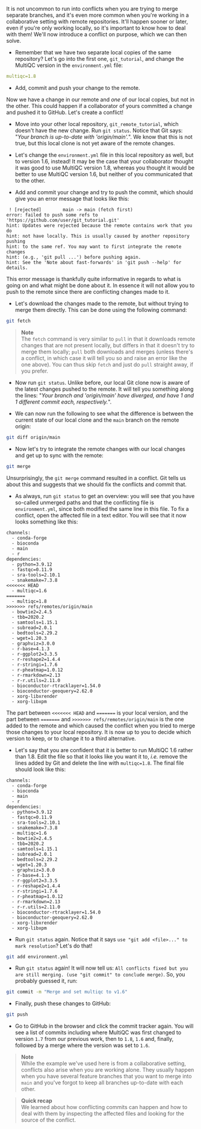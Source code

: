 It is not uncommon to run into conflicts when you are trying to merge separate
branches, and it's even more common when you're working in a collaborative
setting with remote repositories. It'll happen sooner or later, even if you're
only working locally, so it's important to know how to deal with them! We'll
now introduce a conflict on purpose, which we can then solve.

* Remember that we have two separate local copies of the same repository? Let's
  go into the first one, `git_tutorial`, and change the MultiQC version in the
  `environment.yml` file:

```yaml
multiqc=1.8
```

* Add, commit and push your change to the remote.

Now we have a change in our remote and *one* of our local copies, but not in the
other. This could happen if a collaborator of yours committed a change and
pushed it to GitHub. Let's create a conflict!

* Move into your other local repository, `git_remote_tutorial`, which doesn't
  have the new change. Run `git status`. Notice that Git says: "*Your branch is
  up-to-date with 'origin/main'.*". We know that this is not true, but this
  local clone is not yet aware of the remote changes.

* Let's change the `environment.yml` file in this local repository as well, but
  to version 1.6, instead! It may be the case that your collaborator thought it
  was good to use MultiQC version 1.8, whereas you thought it would be better to
  use MultiQC version 1.6, but neither of you communicated that to the other.

* Add and commit your change and try to push the commit, which should give you
  an error message that looks like this:

```no-highlight
 ! [rejected]        main -> main (fetch first)
error: failed to push some refs to 'https://github.com/user/git_tutorial.git'
hint: Updates were rejected because the remote contains work that you do
hint: not have locally. This is usually caused by another repository pushing
hint: to the same ref. You may want to first integrate the remote changes
hint: (e.g., 'git pull ...') before pushing again.
hint: See the 'Note about fast-forwards' in 'git push --help' for details.
```

This error message is thankfully quite informative in regards to what is going
on and what might be done about it. In essence it will not allow you to push
to the remote since there are conflicting changes made to it.

* Let's download the changes made to the remote, but without trying to merge
  them directly. This can be done using the following command:

```bash
git fetch
```

> **Note** <br>
> The `fetch` command is very similar to `pull` in that it downloads remote
> changes that are not present locally, but differs in that it doesn't try to
> merge them locally; `pull` both downloads and merges (unless there's
> a conflict, in which case it will tell you so and raise an error like the
> one above). You can thus skip `fetch` and just do `pull` straight away, if
> you prefer.

* Now run `git status`. Unlike before, our local Git clone now is aware of the
  latest changes pushed to the remote. It will tell you something along the
  lines: "*Your branch and 'origin/main' have diverged, and have 1 and
  1 different commit each, respectively.*".

* We can now run the following to see what the difference is between the current
  state of our local clone and the `main` branch on the remote origin:

```bash
git diff origin/main
```

* Now let's try to integrate the remote changes with our local changes and get
  up to sync with the remote:

```bash
git merge
```

Unsurprisingly, the `git merge` command resulted in a conflict. Git tells us
about this and suggests that we should fix the conflicts and commit that.

* As always, run `git status` to get an overview: you will see that you have
  so-called unmerged paths and that the conflicting file is `environment.yml`,
  since both modified the same line in this file. To fix a conflict, open the
  affected file in a text editor. You will see that it now looks something like
  this:

```no-highlight
channels:
  - conda-forge
  - bioconda
  - main
  - r
dependencies:
  - python=3.9.12
  - fastqc=0.11.9
  - sra-tools=2.10.1
  - snakemake=7.3.8
<<<<<<< HEAD
  - multiqc=1.6
=======
  - multiqc=1.8
>>>>>>> refs/remotes/origin/main
  - bowtie2=2.4.5
  - tbb=2020.2
  - samtools=1.15.1
  - subread=2.0.1
  - bedtools=2.29.2
  - wget=1.20.3
  - graphviz=3.0.0
  - r-base=4.1.3
  - r-ggplot2=3.3.5
  - r-reshape2=1.4.4
  - r-stringi=1.7.6
  - r-pheatmap=1.0.12
  - r-rmarkdown=2.13
  - r-r.utils=2.11.0
  - bioconductor-rtracklayer=1.54.0
  - bioconductor-geoquery=2.62.0
  - xorg-libxrender
  - xorg-libxpm
```

The part between `<<<<<<< HEAD` and `=======` is your local version, and the
part between `=======` and `>>>>>>> refs/remotes/origin/main` is
the one added to the remote and which caused the conflict when you tried to merge
those changes to your local repository. It is now up to you to decide which 
version to keep, or to change it to a third alternative.

* Let's say that you are confident that it is better to run MultiQC 1.6 rather
  than 1.8. Edit the file so that it looks like you want it to, *i.e.* remove
  the lines added by Git and delete the line with `multiqc=1.8`. The final file
  should look like this:

```no-highlight
channels:
  - conda-forge
  - bioconda
  - main
  - r
dependencies:
  - python=3.9.12
  - fastqc=0.11.9
  - sra-tools=2.10.1
  - snakemake=7.3.8
  - multiqc=1.6
  - bowtie2=2.4.5
  - tbb=2020.2
  - samtools=1.15.1
  - subread=2.0.1
  - bedtools=2.29.2
  - wget=1.20.3
  - graphviz=3.0.0
  - r-base=4.1.3
  - r-ggplot2=3.3.5
  - r-reshape2=1.4.4
  - r-stringi=1.7.6
  - r-pheatmap=1.0.12
  - r-rmarkdown=2.13
  - r-r.utils=2.11.0
  - bioconductor-rtracklayer=1.54.0
  - bioconductor-geoquery=2.62.0
  - xorg-libxrender
  - xorg-libxpm
```

* Run `git status` again. Notice that it says `use "git add <file>..." to mark
  resolution`? Let's do that!

```bash
git add environment.yml
```

* Run `git status` again! It will now tell us: `All conflicts fixed but you are
  still merging. (use "git commit" to conclude merge)`. So, you probably
  guessed it, run:

```bash
git commit -m "Merge and set multiqc to v1.6"
```

* Finally, push these changes to GitHub:

```bash
git push
```

* Go to GitHub in the browser and click the commit tracker again. You will see
  a list of commits including where MultiQC was first changed to version `1.7`
  from our previous work, then to `1.8`, `1.6` and, finally, followed by a merge
  where the version was set to `1.6`.

> **Note** <br>
> While the example we've used here is from a collaborative setting, conflicts
> also arise when you are working alone. They usually happen when you have
> several feature branches that you want to merge into `main` and you've
> forgot to keep all branches up-to-date with each other.

> **Quick recap** <br>
> We learned about how conflicting commits can happen and how to deal with
> them by inspecting the affected files and looking for the source of the
> conflict.
